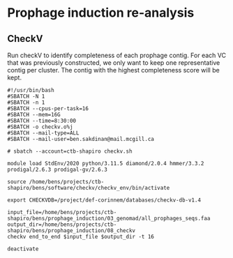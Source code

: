 # Prophage induction re-analysis

## CheckV
Run checkV to identify completeness of each prophage contig. For each VC that was previously constructed, we only want to keep one representative contig per cluster. The contig with the highest completeness score will be kept.

```
#!/usr/bin/bash
#SBATCH -N 1                           
#SBATCH -n 1
#SBATCH --cpus-per-task=16
#SBATCH --mem=16G
#SBATCH --time=8:30:00 
#SBATCH -o checkv.o%j
#SBATCH --mail-type=ALL
#SBATCH --mail-user=ben.sakdinan@mail.mcgill.ca

# sbatch --account=ctb-shapiro checkv.sh

module load StdEnv/2020 python/3.11.5 diamond/2.0.4 hmmer/3.3.2 prodigal/2.6.3 prodigal-gv/2.6.3 

source /home/bens/projects/ctb-shapiro/bens/software/checkv/checkv_env/bin/activate

export CHECKVDB=/project/def-corinnem/databases/checkv-db-v1.4

input_file=/home/bens/projects/ctb-shapiro/bens/prophage_induction/03_genomad/all_prophages_seqs.faa
output_dir=/home/bens/projects/ctb-shapiro/bens/prophage_induction/08_checkv
checkv end_to_end $input_file $output_dir -t 16

deactivate 

```
